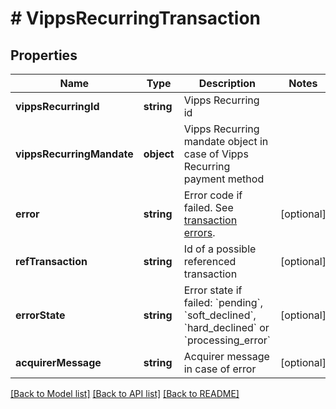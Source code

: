 # # VippsRecurringTransaction

## Properties

Name | Type | Description | Notes
------------ | ------------- | ------------- | -------------
**vippsRecurringId** | **string** | Vipps Recurring id |
**vippsRecurringMandate** | **object** | Vipps Recurring mandate object in case of Vipps Recurring payment method |
**error** | **string** | Error code if failed. See [transaction errors](https://docs.frisbii.com/reference/transaction_errors). | [optional]
**refTransaction** | **string** | Id of a possible referenced transaction | [optional]
**errorState** | **string** | Error state if failed: &#x60;pending&#x60;, &#x60;soft_declined&#x60;, &#x60;hard_declined&#x60; or &#x60;processing_error&#x60; | [optional]
**acquirerMessage** | **string** | Acquirer message in case of error | [optional]

[[Back to Model list]](../../README.md#models) [[Back to API list]](../../README.md#endpoints) [[Back to README]](../../README.md)
